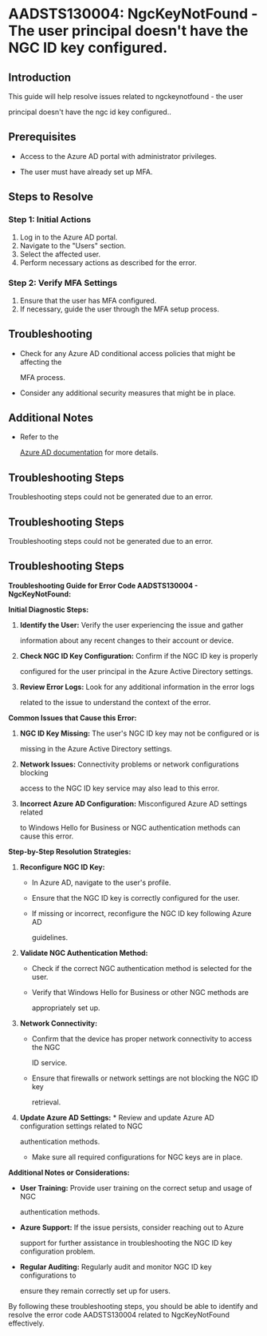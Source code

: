 
# AADSTS130004: NgcKeyNotFound - The user principal doesn't have the NGC ID key configured.


## Introduction

This guide will help resolve issues related to ngckeynotfound - the user

principal doesn't have the ngc id key configured..


## Prerequisites


* Access to the Azure AD portal with administrator privileges.

* The user must have already set up MFA.


## Steps to Resolve


### Step 1: Initial Actions

1. Log in to the Azure AD portal.
2. Navigate to the "Users" section.
3. Select the affected user.
4. Perform necessary actions as described for the error.


### Step 2: Verify MFA Settings

1. Ensure that the user has MFA configured.
2. If necessary, guide the user through the MFA setup process.


## Troubleshooting


* Check for any Azure AD conditional access policies that might be affecting the

  MFA process.

* Consider any additional security measures that might be in place.


## Additional Notes


* Refer to the

  [Azure AD 
documentation](https://learn.microsoft.com/en-us/azure/active-directory/)
  for more details.


## Troubleshooting Steps

Troubleshooting steps could not be generated due to an error.


## Troubleshooting Steps

Troubleshooting steps could not be generated due to an error.


## Troubleshooting Steps

**Troubleshooting Guide for Error Code AADSTS130004 - NgcKeyNotFound:**

**Initial Diagnostic Steps:** 

1. **Identify the User:** Verify the user experiencing the issue and gather

   information about any recent changes to their account or device.

2. **Check NGC ID Key Configuration:** Confirm if the NGC ID key is properly

   configured for the user principal in the Azure Active Directory settings.

3. **Review Error Logs:** Look for any additional information in the error logs

   related to the issue to understand the context of the error.

**Common Issues that Cause this Error:** 

1. **NGC ID Key Missing:** The user's NGC ID key may not be configured or is

   missing in the Azure Active Directory settings.

2. **Network Issues:** Connectivity problems or network configurations blocking

   access to the NGC ID key service may also lead to this error.

3. **Incorrect Azure AD Configuration:** Misconfigured Azure AD settings related

   to Windows Hello for Business or NGC authentication methods can cause this
   error.

**Step-by-Step Resolution Strategies:** 

1. **Reconfigure NGC ID Key:** 

   * In Azure AD, navigate to the user's profile.

   * Ensure that the NGC ID key is correctly configured for the user.

   * If missing or incorrect, reconfigure the NGC ID key following Azure AD

     guidelines.

2. **Validate NGC Authentication Method:** 

   * Check if the correct NGC authentication method is selected for the user.

   * Verify that Windows Hello for Business or other NGC methods are

     appropriately set up.

3. **Network Connectivity:** 

   * Confirm that the device has proper network connectivity to access the NGC

     ID service.
   * Ensure that firewalls or network settings are not blocking the NGC ID key

     retrieval.

4. **Update Azure AD Settings:**    * Review and update Azure AD configuration 
settings related to NGC

     authentication methods.
   * Make sure all required configurations for NGC keys are in place.

**Additional Notes or Considerations:**


* **User Training:** Provide user training on the correct setup and usage of NGC

  authentication methods.

* **Azure Support:** If the issue persists, consider reaching out to Azure

  support for further assistance in troubleshooting the NGC ID key configuration
  problem.

* **Regular Auditing:** Regularly audit and monitor NGC ID key configurations to

  ensure they remain correctly set up for users.

By following these troubleshooting steps, you should be able to identify and
resolve the error code AADSTS130004 related to NgcKeyNotFound effectively.